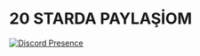 # 20 STARDA PAYLAŞİOM
[![Discord Presence](https://lanyard-profile-readme.vercel.app/api/482541644944506880)](https://discord.com/users/482541644944506880)
